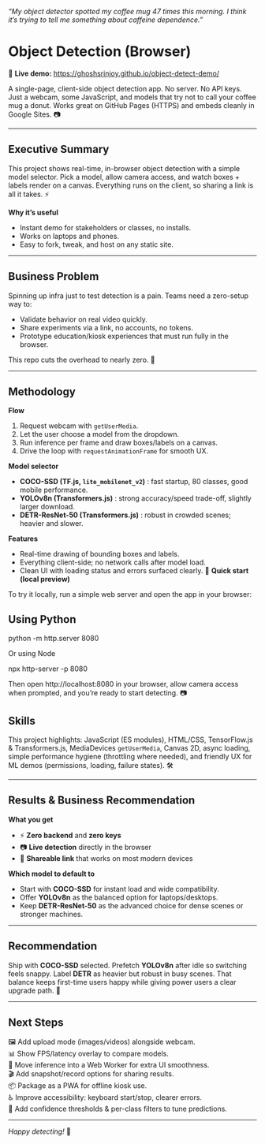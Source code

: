 *“My object detector spotted my coffee mug 47 times this morning. I think it’s trying to tell me something about caffeine dependence.”*

# Object Detection (Browser)

🔗 **Live demo:** https://ghoshsrinjoy.github.io/object-detect-demo/

A single-page, client-side object detection app. No server. No API keys. Just a webcam, some JavaScript, and models that try not to call your coffee mug a donut. Works great on GitHub Pages (HTTPS) and embeds cleanly in Google Sites. 📷

---

## Executive Summary

This project shows real-time, in-browser object detection with a simple model selector. Pick a model, allow camera access, and watch boxes + labels render on a canvas. Everything runs on the client, so sharing a link is all it takes. ⚡

**Why it’s useful**
- Instant demo for stakeholders or classes, no installs.
- Works on laptops and phones.
- Easy to fork, tweak, and host on any static site.

---

## Business Problem

Spinning up infra just to test detection is a pain. Teams need a zero-setup way to:
- Validate behavior on real video quickly.
- Share experiments via a link, no accounts, no tokens.
- Prototype education/kiosk experiences that must run fully in the browser.

This repo cuts the overhead to nearly zero. 🧪

---

## Methodology

**Flow**
1. Request webcam with `getUserMedia`.
2. Let the user choose a model from the dropdown.
3. Run inference per frame and draw boxes/labels on a canvas.
4. Drive the loop with `requestAnimationFrame` for smooth UX.

**Model selector**
- **COCO-SSD (TF.js, `lite_mobilenet_v2`)** : fast startup, 80 classes, good mobile performance.
- **YOLOv8n (Transformers.js)** : strong accuracy/speed trade-off, slightly larger download.
- **DETR-ResNet-50 (Transformers.js)** : robust in crowded scenes; heavier and slower.

**Features**
- Real-time drawing of bounding boxes and labels.
- Everything client-side; no network calls after model load.
- Clean UI with loading status and errors surfaced clearly. 🧭
**Quick start (local preview)**  

To try it locally, run a simple web server and open the app in your browser:  

## Using Python

python -m http.server 8080

Or using Node

npx http-server -p 8080

Then open http://localhost:8080 in your browser, allow camera access when prompted, and you’re ready to start detecting. 📷

## Skills

This project highlights: JavaScript (ES modules), HTML/CSS, TensorFlow.js & Transformers.js, MediaDevices `getUserMedia`, Canvas 2D, async loading, simple performance hygiene (throttling where needed), and friendly UX for ML demos (permissions, loading, failure states). 🛠️

---

## Results & Business Recommendation

**What you get**
- ⚡ **Zero backend** and **zero keys**
- 📷 **Live detection** directly in the browser
- 🔗 **Shareable link** that works on most modern devices

**Which model to default to**
- Start with **COCO-SSD** for instant load and wide compatibility.  
- Offer **YOLOv8n** as the balanced option for laptops/desktops.  
- Keep **DETR-ResNet-50** as the advanced choice for dense scenes or stronger machines.

---

## Recommendation

Ship with **COCO-SSD** selected. Prefetch **YOLOv8n** after idle so switching feels snappy. Label **DETR** as heavier but robust in busy scenes. That balance keeps first-time users happy while giving power users a clear upgrade path. 🎯

---

## Next Steps

🖼️ Add upload mode (images/videos) alongside webcam.  
📊 Show FPS/latency overlay to compare models.  
🧵 Move inference into a Web Worker for extra UI smoothness.  
🎬 Add snapshot/record options for sharing results.  
📦 Package as a PWA for offline kiosk use.  
♿ Improve accessibility: keyboard start/stop, clearer errors.  
🔧 Add confidence thresholds & per-class filters to tune predictions.

---

*Happy detecting!* 🤖

